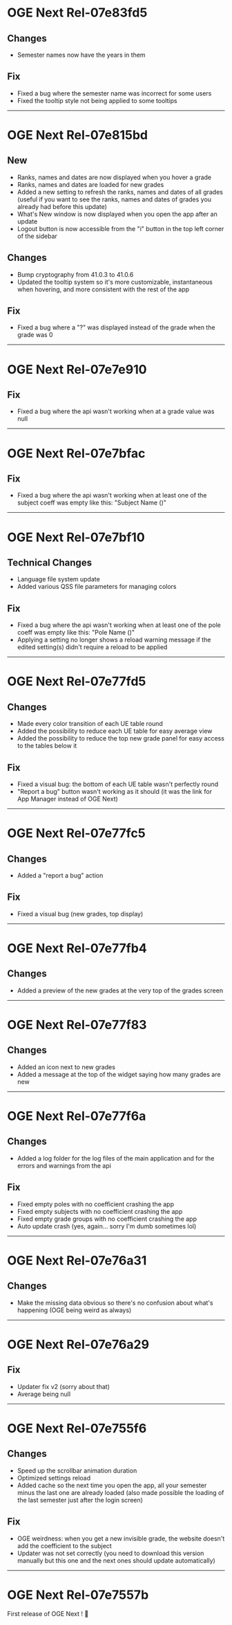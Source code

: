 # OGE Next Rel-07e83fd5

## Changes
- Semester names now have the years in them

## Fix
- Fixed a bug where the semester name was incorrect for some users
- Fixed the tooltip style not being applied to some tooltips

--------------------------------

# OGE Next Rel-07e815bd

## New
- Ranks, names and dates are now displayed when you hover a grade
- Ranks, names and dates are loaded for new grades
- Added a new setting to refresh the ranks, names and dates of all grades (useful if you want to see the ranks, names and dates of grades you already had before this update)
- What's New window is now displayed when you open the app after an update
- Logout button is now accessible from the "i" button in the top left corner of the sidebar

## Changes
- Bump cryptography from 41.0.3 to 41.0.6
- Updated the tooltip system so it's more customizable, instantaneous when hovering, and more consistent with the rest of the app

## Fix
- Fixed a bug where a "?" was displayed instead of the grade when the grade was 0

--------------------------------

# OGE Next Rel-07e7e910

## Fix
- Fixed a bug where the api wasn't working when at a grade value was null

--------------------------------

# OGE Next Rel-07e7bfac

## Fix
- Fixed a bug where the api wasn't working when at least one of the subject coeff was empty like this: "Subject Name ()"

--------------------------------

# OGE Next Rel-07e7bf10

## Technical Changes
- Language file system update
- Added various QSS file parameters for managing colors

## Fix
- Fixed a bug where the api wasn't working when at least one of the pole coeff was empty like this: "Pole Name ()"
- Applying a setting no longer shows a reload warning message if the edited setting(s) didn't require a reload to be applied

--------------------------------

# OGE Next Rel-07e77fd5

## Changes
- Made every color transition of each UE table round
- Added the possibility to reduce each UE table for easy average view
- Added the possibility to reduce the top new grade panel for easy access to the tables below it

## Fix
- Fixed a visual bug: the bottom of each UE table wasn't perfectly round
- "Report a bug" button wasn't working as it should (it was the link for App Manager instead of OGE Next)

--------------------------------

# OGE Next Rel-07e77fc5

## Changes
- Added a "report a bug" action

## Fix
- Fixed a visual bug (new grades, top display)

--------------------------------

# OGE Next Rel-07e77fb4

## Changes
- Added a preview of the new grades at the very top of the grades screen

--------------------------------

# OGE Next Rel-07e77f83

## Changes
- Added an icon next to new grades
- Added a message at the top of the widget saying how many grades are new

--------------------------------

# OGE Next Rel-07e77f6a

## Changes
- Added a log folder for the log files of the main application and for the errors and warnings from the api

## Fix
- Fixed empty poles with no coefficient crashing the app
- Fixed empty subjects with no coefficient crashing the app
- Fixed empty grade groups with no coefficient crashing the app
- Auto update crash (yes, again... sorry I'm dumb sometimes lol)

--------------------------------

# OGE Next Rel-07e76a31

## Changes
- Make the missing data obvious so there's no confusion about what's happening (OGE being weird as always)

--------------------------------

# OGE Next Rel-07e76a29

## Fix
- Updater fix v2 (sorry about that)
- Average being null

--------------------------------

# OGE Next Rel-07e755f6

## Changes
- Speed up the scrollbar animation duration
- Optimized settings reload
- Added cache so the next time you open the app, all your semester minus the last one are already loaded (also made possible the loading of the last semester just after the login screen)

## Fix
- OGE weirdness: when you get a new invisible grade, the website doesn't add the coefficient to the subject
- Updater was not set correctly (you need to download this version manually but this one and the next ones should update automatically)

--------------------------------

# OGE Next Rel-07e7557b

First release of OGE Next ! 🥳
